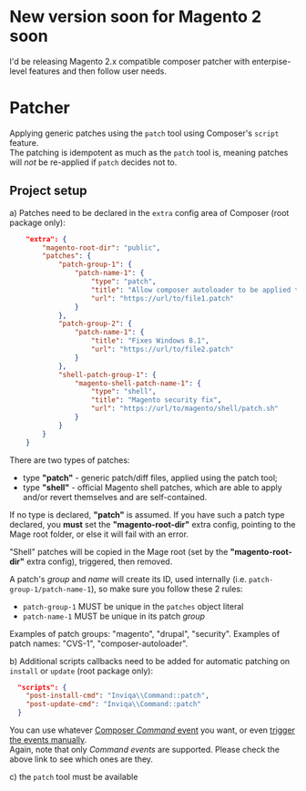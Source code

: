 # New version soon for Magento 2 soon
I'd be releasing Magento 2.x compatible composer patcher with enterpise-level features and then follow user needs.

# Patcher
Applying generic patches using the `patch` tool using Composer's `script` feature.  
The patching is idempotent as much as the `patch` tool is, meaning patches will _not_ be re-applied if `patch` decides not to.

## Project setup

a) Patches need to be declared in the `extra` config area of Composer (root package only):
```json
    "extra": {
        "magento-root-dir": "public",
        "patches": {
            "patch-group-1": {
                "patch-name-1": {
                    "type": "patch",
                    "title": "Allow composer autoloader to be applied to Mage.php",
                    "url": "https://url/to/file1.patch"
                }
            },
            "patch-group-2": {
                "patch-name-1": {
                    "title": "Fixes Windows 8.1",
                    "url": "https://url/to/file2.patch"
                }
            },
            "shell-patch-group-1": {
                "magento-shell-patch-name-1": {
                    "type": "shell",
                    "title": "Magento security fix",
                    "url": "https://url/to/magento/shell/patch.sh"
                }
            }
        }
    }
```

There are two types of patches:
- type **"patch"** - generic patch/diff files, applied using the patch tool;
- type **"shell"** - official Magento shell patches, which are able to apply and/or revert themselves and are self-contained.  

If no type is declared, **"patch"** is assumed. If you have such a patch type declared, you **must** set the **"magento-root-dir"**
extra config, pointing to the Mage root folder, or else it will fail with an error.

"Shell" patches will be copied in the Mage root (set by the **"magento-root-dir"** extra config), triggered, then removed.

A patch's _group_ and _name_ will create its ID, used internally (i.e. `patch-group-1/patch-name-1`), so make sure you follow these 2 rules:
- `patch-group-1` MUST be unique in the `patches` object literal
- `patch-name-1` MUST be unique in its patch _group_

Examples of patch groups: "magento", "drupal", "security".
Examples of patch names: "CVS-1", "composer-autoloader".

b) Additional scripts callbacks need to be added for automatic patching on `install` or `update` (root package only):
```json
  "scripts": {
    "post-install-cmd": "Inviqa\\Command::patch",
    "post-update-cmd": "Inviqa\\Command::patch"
  }
```
You can use whatever [Composer *Command* event](https://getcomposer.org/doc/articles/scripts.md#event-names) you want, 
or even [trigger the events manually](https://getcomposer.org/doc/articles/scripts.md#running-scripts-manually).  
Again, note that only *Command events* are supported. Please check the above link to see which ones are they.

c) the `patch` tool must be available
